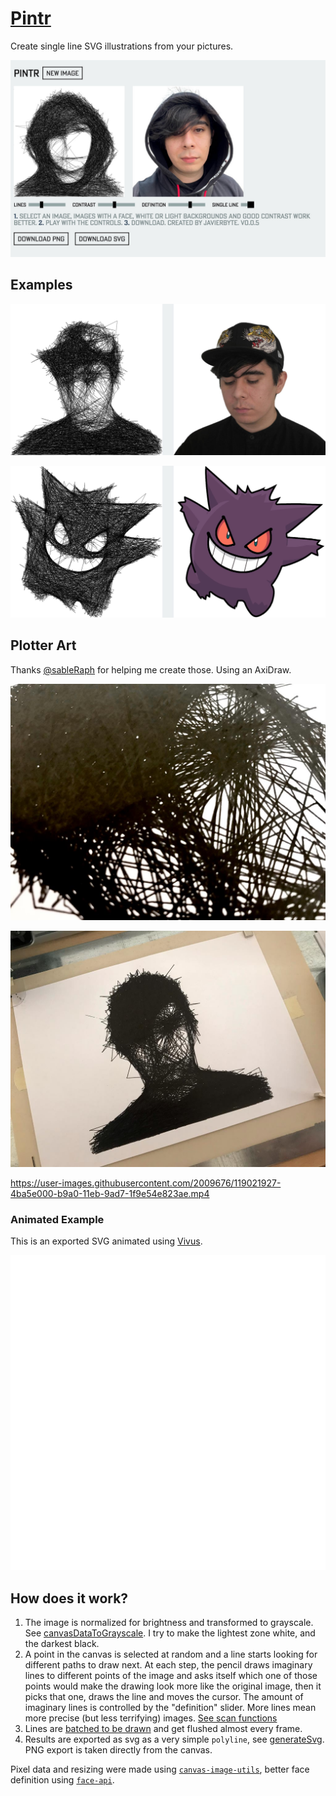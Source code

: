 # [Pintr](https://javier.xyz/pintr/)

Create single line SVG illustrations from your pictures.

[![pintr](public/thumbnail.jpg)](https://javier.xyz/pintr/)

## Examples

![](public/example-1.jpg)

![](public/example-2.jpg)

## Plotter Art

Thanks [@sableRaph](https://twitter.com/sableRaph) for helping me create those. Using an AxiDraw.

![](public/axidraw-1.jpg)

![](public/axidraw-2.jpg)

https://user-images.githubusercontent.com/2009676/119021927-4ba5e000-b9a0-11eb-9ad7-1f9e54e823ae.mp4

### Animated Example

This is an exported SVG animated using [Vivus](https://maxwellito.github.io/vivus-instant/).

![pintr](public/animated-example-3.svg)

## How does it work?

1. The image is normalized for brightness and transformed to grayscale. See [canvasDataToGrayscale](https://github.com/javierbyte/pintr/blob/master/lib/canvasDataToGrayscale.js). I try to make the lightest zone white, and the darkest black.
2. A point in the canvas is selected at random and a line starts looking for different paths to draw next. At each step, the pencil draws imaginary lines to different points of the image and asks itself which one of those points would make the drawing look more like the original image, then it picks that one, draws the line and moves the cursor. The amount of imaginary lines is controlled by the "definition" slider. More lines mean more precise (but less terrifying) images. [See scan functions](https://github.com/javierbyte/pintr/blob/master/lib/scan.js)
3. Lines are [batched to be drawn](https://github.com/javierbyte/pintr/blob/master/lib/draw.js) and get flushed almost every frame.
4. Results are exported as svg as a very simple `polyline`, see [generateSvg](https://github.com/javierbyte/pintr/blob/master/lib/svg.js). PNG export is taken directly from the canvas.

Pixel data and resizing were made using [`canvas-image-utils`](https://github.com/javierbyte/canvas-image-utils), better face definition using [`face-api`](https://github.com/justadudewhohacks/face-api.js/).
